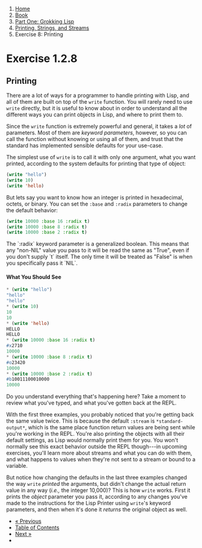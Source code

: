 <ol class="breadcrumb">
  <li><a href="/">Home</a></li>
  <li><a href="/book/">Book</a></li>
  <li><a href="/book/1-0-0-overview/">Part One: Grokking Lisp</a></li>
  <li><a href="/book/1-02-0-input-output/">Printing, Strings, and Streams</a></li>
  <li class="active">Exercise 8: Printing</li>
</ol>

# Exercise 1.2.8

## Printing

There are a lot of ways for a programmer to handle printing with Lisp, and all of them are built on top of the `write` function.  You will rarely need to use `write` directly, but it is useful to know about in order to understand all the different ways you can print objects in Lisp, and where to print them to.

Since the `write` function is extremely powerful and general, it takes a *lot* of parameters.  Most of them are *keyword parameters*, however, so you can call the function without knowing or using all of them, and trust that the standard has implemented sensible defaults for your use-case.

The simplest use of `write` is to call it with only one argument, what you want printed, according to the system defaults for printing that type of object:

```lisp
(write "hello")
(write 10)
(write 'hello)
```

But lets say you want to know how an integer is printed in hexadecimal, octets, or binary.  You can set the `:base` and `:radix` parameters to change the default behavior:

```lisp
(write 10000 :base 16 :radix t)
(write 10000 :base 8 :radix t)
(write 10000 :base 2 :radix t)
```

<div class="alert alert-info">
  The `:radix` keyword parameter is a generalized boolean.  This means that any "non-NIL" value you pass to it will be read the same as "True", even if you don't supply `t` itself.  The only time it will be treated as "False" is when you specifically pass it `NIL`.
</div>

#### What You Should See

```lisp
* (write "hello")
"hello"
"hello"
* (write 10)
10
10
* (write 'hello)
HELLO
HELLO
* (write 10000 :base 16 :radix t)
#x2710
10000
* (write 10000 :base 8 :radix t)
#o23420
10000
* (write 10000 :base 2 :radix t)
#b10011100010000
10000
```

Do you understand everything that's happening here?  Take a moment to review what you've typed, and what you've gotten back at the REPL.

With the first three examples, you probably noticed that you're getting back the same value twice.  This is because the default `:stream` is `*standard-output*`, which is the same place function return values are being sent while you're working in the REPL.  You're also printing the objects with all their default settings, as Lisp would normally print them for you.  You won't normally see this exact behavior outside the REPL though---in upcoming exercises, you'll learn more about streams and what you can do with them, and what happens to values when they're not sent to a stream or bound to a variable.

But notice how changing the defaults in the last three examples changed the way `write` *printed* the arguments, but didn't change the actual return value in any way (*i.e.,* the integer 10,000)?  This is how `write` works.  First it prints the *object* parameter you pass it, according to any changes you've made to the instructions for the Lisp Printer using `write`'s keyword parameters, and then when it's done it *returns* the original object as well.

<ul class="pager">
  <li class="previous"><a href="/book/1-02-07-strings-from-chars/">&laquo; Previous</a></li>
  <li><a href="/book/">Table of Contents</a></li>
  <li class="next"><a href="/book/1-02-09-more-printing/">Next &raquo;</a><li>
</ul>
